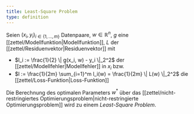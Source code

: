 ```yaml
---
title: Least-Square Problem
type: definition
---
```


Seien $(x_i, y_i)_{i \in \{ 1, \dots, m \}}$ Datenpaare, $w \in \mathbb{R}^n$, $g$ eine [[zettel/Modellfunktion|Modellfunktion]], $L$ der [[zettel/Residuenvektor|Residuenvektor]] mit
- $l_i := \frac{1}{2} \| g(x_i, w) - y_i \|_2^2$ der [[zettel/Modellfehler|Modellfehler]] in $x_i$ bzw.
- $l := \frac{1}{2m} \sum_{i=1}^m l_i(w) = \frac{1}{2m} \| L(w) \|_2^2$ die [[zettel/Loss-Funktion|Loss-Funktion]]

Die Berechnung des optimalen Parameters $w^*$ über das [[zettel/nicht-restringiertes Optimierungsproblem|nicht-restringierte Optimierungsproblem]] wird zu einem *Least-Square Problem*.